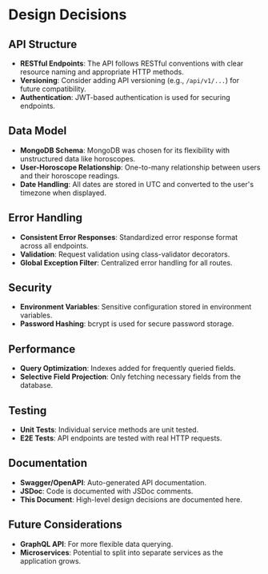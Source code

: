 # Design Decisions

## API Structure
- **RESTful Endpoints**: The API follows RESTful conventions with clear resource naming and appropriate HTTP methods.
- **Versioning**: Consider adding API versioning (e.g., `/api/v1/...`) for future compatibility.
- **Authentication**: JWT-based authentication is used for securing endpoints.

## Data Model
- **MongoDB Schema**: MongoDB was chosen for its flexibility with unstructured data like horoscopes.
- **User-Horoscope Relationship**: One-to-many relationship between users and their horoscope readings.
- **Date Handling**: All dates are stored in UTC and converted to the user's timezone when displayed.

## Error Handling
- **Consistent Error Responses**: Standardized error response format across all endpoints.
- **Validation**: Request validation using class-validator decorators.
- **Global Exception Filter**: Centralized error handling for all routes.

## Security
- **Environment Variables**: Sensitive configuration stored in environment variables.
- **Password Hashing**: bcrypt is used for secure password storage.

## Performance
- **Query Optimization**: Indexes added for frequently queried fields.
- **Selective Field Projection**: Only fetching necessary fields from the database.

## Testing
- **Unit Tests**: Individual service methods are unit tested.
- **E2E Tests**: API endpoints are tested with real HTTP requests.

## Documentation
- **Swagger/OpenAPI**: Auto-generated API documentation.
- **JSDoc**: Code is documented with JSDoc comments.
- **This Document**: High-level design decisions are documented here.

## Future Considerations
- **GraphQL API**: For more flexible data querying.
- **Microservices**: Potential to split into separate services as the application grows.
